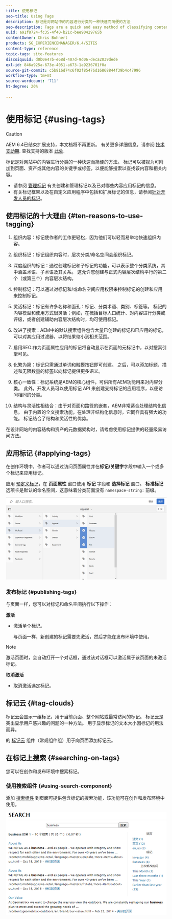 ```yaml
---
title: 使用标记
seo-title: Using Tags
description: 标记是对网站中的内容进行分类的一种快速而简便的方法
seo-description: Tags are a quick and easy method of classifying content within a website
uuid: a91f8724-fc35-4f40-b21c-bee90429765b
contentOwner: Chris Bohnert
products: SG_EXPERIENCEMANAGER/6.4/SITES
content-type: reference
topic-tags: site-features
discoiquuid: d0b0e47b-e68d-407d-9d06-deca2039dede
exl-id: 846a925a-673e-4051-a673-1a9236701f0a
source-git-commit: c5b816d74c6f02f85476d16868844f39b4c47996
workflow-type: tm+mt
source-wordcount: '711'
ht-degree: 26%

---
```


# 使用标记 {#using-tags}

>[!CAUTION]
>
>AEM 6.4已结束扩展支持，本文档将不再更新。 有关更多详细信息，请参阅 [技术支助期](https://helpx.adobe.com/cn/support/programs/eol-matrix.html). 查找支持的版本 [此处](https://experienceleague.adobe.com/docs/).

标记是对网站中的内容进行分类的一种快速而简便的方法。 标记可以被视为可附加到页面、资产或其他内容的关键字或标签，以便能够搜索以查找该内容和相关内容。

* 请参阅 [管理标记](/help/sites-administering/tags.md) 有关创建和管理标记以及已对哪些内容应用标记的信息。
* 有关标记框架以及在自定义应用程序中包括和扩展标记的信息，请参阅[针对开发人员的标记](/help/sites-developing/tags.md)。

## 使用标记的十大理由 {#ten-reasons-to-use-tagging}

1. 组织内容：标记使作者的工作更轻松，因为他们可以轻而易举地快速组织内容。

1. 组织标记：标记组织内容时，层次分类/命名空间会组织标记。

1. 深度组织的标记：通过创建标记和子标记的功能，可以表示整个分类系统，其中涵盖术语、子术语及其关系。 这允许您创建与正式内容层次结构平行的第二个（或第三个）内容层次结构。

1. 控制标记：可以通过对标记和/或命名空间应用权限来控制标记的创建和应用来控制标记。

1. 灵活标记：标记有许多名称和面孔：标记、分类术语、类别、标签等。 标记的内容模型和使用方式很灵活；例如，在概括目标人口统计、对内容进行分类或评级，或者创建辅助内容层次结构时，均可使用标记。

1. 改进了搜索：AEM中的默认搜索组件包含大量已创建的标记和已应用的标记，可以对其应用过滤器，以将结果缩小到相关范围。

1. 启用SEO:作为页面属性应用的标记将自动显示在页面的元标记中，以对搜索引擎可见。

1. 化繁为简：标记只需通过单词和触摸按钮即可创建。 之后，可以添加标题、描述和无限数量的标签以向标记提供更多语义。

1. 核心一致性：标记系统是AEM的核心组件，可供所有AEM功能用来对内容分类。 此外，开发人员可以使用标记 API 来创建支持标记的应用程序，以便访问相同的分类。

1. 结构与灵活性相结合：由于对页面和路径的嵌套，AEM非常适合处理结构化信息。 由于内置的全文搜索功能，在处理非结构化信息时，它同样具有强大的功能。 标记结合了结构和灵活性的优势。

在设计网站的内容结构和资产的元数据架构时，请考虑使用标记提供的轻量级易访问方法。

## 应用标记 {#applying-tags}

在创作环境中，作者可以通过访问页面属性并在&#x200B;**标记/关键字**&#x200B;字段中输入一个或多个标记来应用标记。

应用 [预定义标记](/help/sites-administering/tags.md)，在 **页面属性** 窗口使用 **标记** 字段和 **选择标记** 窗口。 **标准标记**&#x200B;选项卡是默认的命名空间，这意味着分类前面没有 `namespace-string:` 前缀。

![chlimage_1-92](assets/chlimage_1-92.png)

### 发布标记 {#publishing-tags}

与页面一样，您可以对标记和命名空间执行以下操作：

**激活**

* 激活单个标记。

   与页面一样，新创建的标记需要先激活，然后才能在发布环境中使用。

>[!NOTE]
>
>激活页面时，会自动打开一个对话框，通过该对话框可以激活属于该页面的未激活标记。

**取消激活**

* 取消激活选定标记。

## 标记云 {#tag-clouds}

标记云会显示一组标记，用于当前页面、整个网站或最常访问的标记。 标记云是突出显示用户感兴趣的问题的一种方法。 用于显示标记的文本大小因标记的用法而异。

的 [标记云](/help/sites-authoring/default-components-foundation.md#tag-cloud) 组件（常规组件组）用于向页面添加标记云。

## 在标记上搜索 {#searching-on-tags}

您可以在创作和发布环境中搜索标记。

### 使用搜索组件 {#using-search-component}

添加 [搜索组件](/help/sites-authoring/default-components-foundation.md#search) 到页面可提供包含标记的搜索功能，该功能可在创作和发布环境中使用。

![chlimage_1-93](assets/chlimage_1-93.png)
